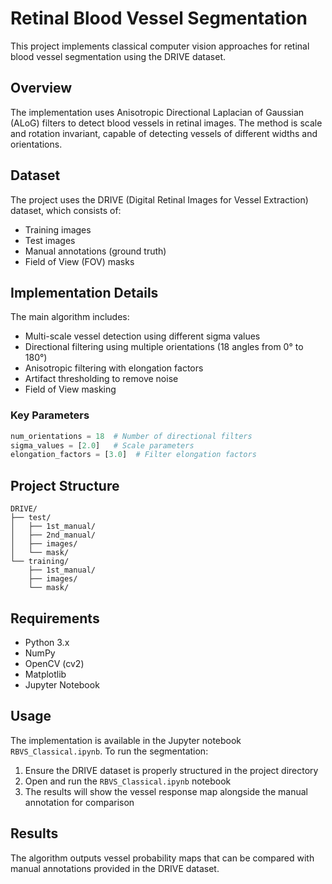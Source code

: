 # Retinal Blood Vessel Segmentation

This project implements classical computer vision approaches for retinal blood vessel segmentation using the DRIVE dataset.

## Overview

The implementation uses Anisotropic Directional Laplacian of Gaussian (ALoG) filters to detect blood vessels in retinal images. The method is scale and rotation invariant, capable of detecting vessels of different widths and orientations.

## Dataset

The project uses the DRIVE (Digital Retinal Images for Vessel Extraction) dataset, which consists of:
- Training images
- Test images
- Manual annotations (ground truth)
- Field of View (FOV) masks

## Implementation Details

The main algorithm includes:
- Multi-scale vessel detection using different sigma values
- Directional filtering using multiple orientations (18 angles from 0° to 180°)
- Anisotropic filtering with elongation factors
- Artifact thresholding to remove noise
- Field of View masking

### Key Parameters
```python
num_orientations = 18  # Number of directional filters
sigma_values = [2.0]   # Scale parameters
elongation_factors = [3.0]  # Filter elongation factors
```

## Project Structure

```
DRIVE/
├── test/
│   ├── 1st_manual/
│   ├── 2nd_manual/
│   ├── images/
│   └── mask/
└── training/
    ├── 1st_manual/
    ├── images/
    └── mask/
```

## Requirements

- Python 3.x
- NumPy
- OpenCV (cv2)
- Matplotlib
- Jupyter Notebook

## Usage

The implementation is available in the Jupyter notebook `RBVS_Classical.ipynb`. To run the segmentation:

1. Ensure the DRIVE dataset is properly structured in the project directory
2. Open and run the `RBVS_Classical.ipynb` notebook
3. The results will show the vessel response map alongside the manual annotation for comparison

## Results

The algorithm outputs vessel probability maps that can be compared with manual annotations provided in the DRIVE dataset.
